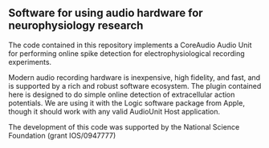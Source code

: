 ## Software for using audio hardware for neurophysiology research

The code contained in this repository implements a CoreAudio Audio Unit for performing online spike detection for electrophysiological recording experiments.

Modern audio recording hardware is inexpensive, high fidelity, and fast, and is supported by a rich and robust software ecosystem.  The plugin contained here is designed to do simple online detection of extracellular action potentials.  We are using it with the Logic software package from Apple, though it should work with any valid AudioUnit Host application.

The development of this code was supported by the National Science Foundation (grant IOS/0947777)
